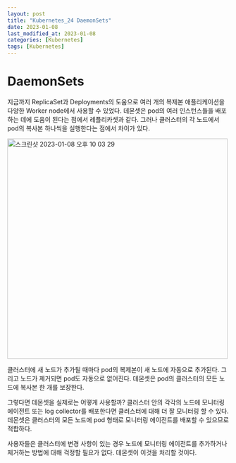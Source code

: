 ```yaml
---
layout: post
title: "Kubernetes_24 DaemonSets"
date: 2023-01-08
last_modified_at: 2023-01-08
categories: [Kubernetes]
tags: [Kubernetes]
---
```


# DaemonSets
지금까지 ReplicaSet과 Deployments의 도움으로 여러 개의 복제본 애플리케이션을 다양한 Worker node에서 사용할 수 있었다.
데몬셋은 pod의 여러 인스턴스들을 배포하는 데에 도움이 된다는 점에서 레플리카셋과 같다. 
그러나 클러스터의 각 노드에서 pod의 복사본 하나씩을 실행한다는 점에서 차이가 있다.

<img width="500" alt="스크린샷 2023-01-08 오후 10 03 29" src="https://user-images.githubusercontent.com/83587720/211197476-4ad5aa51-ca4b-4af2-a6e7-e90b30047c93.png">

클러스터에 새 노드가 추가될 때마다 pod의 복제본이 새 노드에 자동으로 추가된다. 
그리고 노드가 제거되면 pod도 자동으로 없어진다. 
데몬셋은 pod의 클러스터의 모든 노드에 복사본 한 개를 보장한다. 

그렇다면 데몬셋을 실제로는 어떻게 사용할까?
클러스터 안의 각각의 노드에 모니터링 에이전트 또는 log collector를 배포한다면 클러스터에 대해 더 잘 모니터링 할 수 있다.
데몬셋은 클러스터의 모든 노드에 pod 형태로 모니터링 에이전트를 배포할 수 있으므로 적합하다.

사용자들은 클러스터에 변경 사항이 있는 경우 노드에 모니터링 에이전트를 추가하거나 제거하는 방법에 대해 걱정할 필요가 없다. 
데몬셋이 이것을 처리할 것이다.


